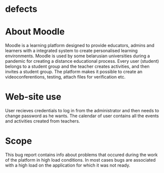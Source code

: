 # defects
<h1> About Moodle </h1>
  Moodle is a learning platform designed to provide educators, admins and learners with a integrated system to create personalised learning environments. Moodle is used by some belarusian universities during a pandemic for creating a distance educational process. Every user (student) belongs to a student group and the teacher creates activities, and then invites a student group.
  The platform makes it possible to create an videoconferentions, testing, attach files for verification etc.
 
  
<h1>Web-site  use</h1>
  User recieves credentials to log in from the administrator and then needs to change password as he wants.
  The calendar of user contains all the events and activities created from teachers. 

<h1> Scope </h1>
  This bug report contains info about problems that occured during the work of the platform in high load conditions. 
  In most cases bugs are associated with a high load on the application for which it was not ready. 

